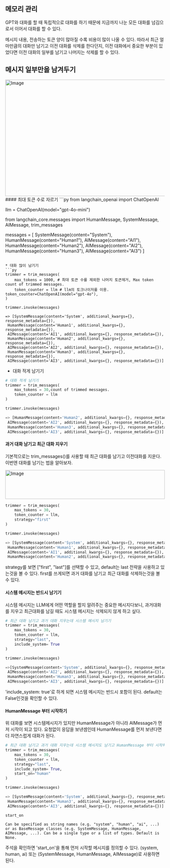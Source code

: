 ## 메모리 관리
GPT와 대화를 할 때 독립적으로 대화를 하기 때문에 지금까지 나눈 모든 대화를 넘김으로서 이어서 대화를 할 수 있다.

메시지 내용, 전송하는 토큰 양이 많아질 수록 비용이 많이 나올 수 있다.
따라서 최근 얼마만큼의 대화만 남기고 이전 대화를 삭제를 한다던지, 이전 대화에서 중요한 부분이 있었다면 이전 대화의 일부를 남기고 나머지는 삭제를 할 수 있다.

## 메시지 일부만을 남겨두기
<img width="661" height="367" alt="Image" src="https://github.com/user-attachments/assets/a7e87d06-c113-4306-8cb6-2eca37b984df" />
#### 최대 토큰 수로 자르기
```py
from langchain_openai import ChatOpenAI

llm = ChatOpenAI(model="gpt-4o-mini")

from langchain_core.messages import HumanMessage, SystemMessage, AIMessage, trim_messages

messages = [
    SystemMessage(content="System"),
    HumanMessage(content="Human1"),
    AIMessage(content="AI1"),
    HumanMessage(content="Human2"),
    AIMessage(content="AI2"),
    HumanMessage(content="Human3"),
    AIMessage(content="AI3")
]

```

* 대화 많이 남기기
```py
trimmer = trim_messages(
    max_tokens = 1000, # 최대 토큰 수를 제외한 나머지 토큰제거, Max token count of trimmed messages.
    token_counter = llm # llm의 토크나이저를 이용. token_counter=ChatOpenAI(model="gpt-4o"),
)

trimmer.invoke(messages)

=> [SystemMessage(content='System', additional_kwargs={}, response_metadata={}),
 HumanMessage(content='Human1', additional_kwargs={}, response_metadata={}),
 AIMessage(content='AI1', additional_kwargs={}, response_metadata={}),
 HumanMessage(content='Human2', additional_kwargs={}, response_metadata={}),
 AIMessage(content='AI2', additional_kwargs={}, response_metadata={}),
 HumanMessage(content='Human3', additional_kwargs={}, response_metadata={}),
 AIMessage(content='AI3', additional_kwargs={}, response_metadata={})]
```

* 대화 적게 남기기
```py
# 대화 적게 남기기
trimmer = trim_messages(
    max_tokens = 30,count of trimmed messages.
    token_counter = llm
)

trimmer.invoke(messages)

=> [HumanMessage(content='Human2', additional_kwargs={}, response_metadata={}),
 AIMessage(content='AI2', additional_kwargs={}, response_metadata={}),
 HumanMessage(content='Human3', additional_kwargs={}, response_metadata={}),
 AIMessage(content='AI3', additional_kwargs={}, response_metadata={})]
```

#### 과거 대화 남기고 최근 대화 지우기
기본적으로는 trim_messages()를 사용할 때 최근 대화를 남기고 이전대화를 지운다.
이번엔 대화를 남기는 법을 알아보자.

<img width="504" height="91" alt="Image" src="https://github.com/user-attachments/assets/46d66da4-4fe2-4d95-8694-a939394fdc7c" />

```py
trimmer = trim_messages(
    max_tokens = 30,
    token_counter = llm,
    strategy="first"
)

trimmer.invoke(messages)

=> [SystemMessage(content='System', additional_kwargs={}, response_metadata={}),
 HumanMessage(content='Human1', additional_kwargs={}, response_metadata={}),
 AIMessage(content='AI1', additional_kwargs={}, response_metadata={}),
 HumanMessage(content='Human2', additional_kwargs={}, response_metadata={})]
```

strategy를 보면 ["first", "last"]를 선택할 수 있고, default는 last 전략을 사용하고 있는것을 볼 수 있다.
first를 쓰게되면 과거 대화를 남기고 최근 대화를 삭제하는것을 볼 수 있다.

#### 시스템 메시지는 반드시 남기기
시스템 메시지는 LLM에게 어떤 역할을 할지 알려주는 중요한 메시지다보니, 과거대화를 지우고 최근대화를 남길 때도 시스템 메시지는 삭제되지 않게 하고 싶다.

```py
# 최근 대화 남기고 과거 대화 지우는데 시스템 메시지 남기기
trimmer = trim_messages(
    max_tokens = 30,
    token_counter = llm,
    strategy="last",
    include_system= True
)

trimmer.invoke(messages)

=>[SystemMessage(content='System', additional_kwargs={}, response_metadata={}),
 AIMessage(content='AI2', additional_kwargs={}, response_metadata={}),
 HumanMessage(content='Human3', additional_kwargs={}, response_metadata={}),
 AIMessage(content='AI3', additional_kwargs={}, response_metadata={})]
```  
'include_system: true'로 하게 되면 시스템 메시지는 반드시 포함이 된다.
default는 False인것을 확인할 수 있다.

#### HumanMessage 부터 시작하기
위 대화를 보면 시스템메시지가 있지만 HumanMessage가 아니라 AIMessage가 먼저 시작이 되고 있다.
요청없이 응답을 보낸셈인데 HumanMessage를 먼저 보낸다면 더 자연스럽게 대화가 된다.

```py
# 최근 대화 남기고 과거 대화 지우는데 시스템 메시지도 남기고 HumanMessage 부터 시작하기
trimmer = trim_messages(
    max_tokens = 30,
    token_counter = llm,
    strategy="last",
    include_system= True,
    start_on="human"
)

trimmer.invoke(messages)

=> [SystemMessage(content='System', additional_kwargs={}, response_metadata={}),
 HumanMessage(content='Human3', additional_kwargs={}, response_metadata={}),
 AIMessage(content='AI3', additional_kwargs={}, response_metadata={})]
```

```
start_on

Can be specified as string names (e.g. "system", "human", "ai", ...) or as BaseMessage classes (e.g. SystemMessage, HumanMessage, AIMessage, ...). Can be a single type or a list of types. Default is None.
```  

주석을 확인하면 'start_on'을 통해 먼저 시작할 메시지를 정의할 수 있다.
(system, human, ai) 또는 (SystemMessage, HumanMessage, AIMessage)로 사용하면 된다.




